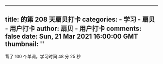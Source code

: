 
---
title: 的第 208 天扇贝打卡
categories: 
    - 学习
    - 扇贝 - 用户打卡
author: 扇贝 - 用户打卡
comments: false
date: Sun, 21 Mar 2021 16:00:00 GMT
thumbnail: ''
---

<div>   
背了 100 个单词，学习时间 48 分 25 秒  
</div>
            